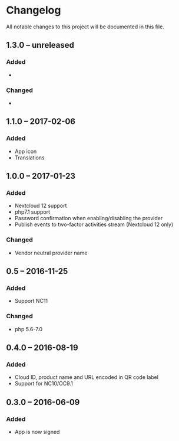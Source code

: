 # Changelog
All notable changes to this project will be documented in this file.

## 1.3.0 – unreleased
### Added
-
### Changed
-

## 1.1.0 – 2017-02-06
### Added
- App icon
- Translations

## 1.0.0 – 2017-01-23
### Added
- Nextcloud 12 support
- php7.1 support
- Password confirmation when enabling/disabling the provider
- Publish events to two-factor activities stream (Nextcloud 12 only)

### Changed
- Vendor neutral provider name

## 0.5 – 2016-11-25
### Added
- Support NC11
### Changed
- php 5.6-7.0

## 0.4.0 – 2016-08-19
### Added
- Cloud ID, product name and URL encoded in QR code label
- Support for NC10/OC9.1

## 0.3.0 – 2016-06-09
### Added
- App is now signed
